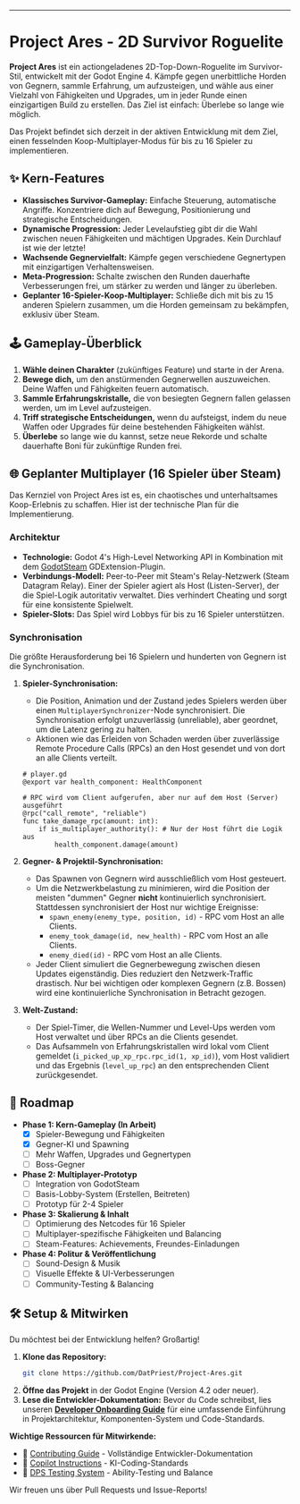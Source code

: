 
-----

# Project Ares - 2D Survivor Roguelite

 **Project Ares** ist ein actiongeladenes 2D-Top-Down-Roguelite im Survivor-Stil, entwickelt mit der Godot Engine 4. Kämpfe gegen unerbittliche Horden von Gegnern, sammle Erfahrung, um aufzusteigen, und wähle aus einer Vielzahl von Fähigkeiten und Upgrades, um in jeder Runde einen einzigartigen Build zu erstellen. Das Ziel ist einfach: Überlebe so lange wie möglich.

Das Projekt befindet sich derzeit in der aktiven Entwicklung mit dem Ziel, einen fesselnden Koop-Multiplayer-Modus für bis zu 16 Spieler zu implementieren.

## ✨ Kern-Features

  * **Klassisches Survivor-Gameplay:** Einfache Steuerung, automatische Angriffe. Konzentriere dich auf Bewegung, Positionierung und strategische Entscheidungen.
  * **Dynamische Progression:** Jeder Levelaufstieg gibt dir die Wahl zwischen neuen Fähigkeiten und mächtigen Upgrades. Kein Durchlauf ist wie der letzte\!
  * **Wachsende Gegnervielfalt:** Kämpfe gegen verschiedene Gegnertypen mit einzigartigen Verhaltensweisen.
  * **Meta-Progression:** Schalte zwischen den Runden dauerhafte Verbesserungen frei, um stärker zu werden und länger zu überleben.
  * **Geplanter 16-Spieler-Koop-Multiplayer:** Schließe dich mit bis zu 15 anderen Spielern zusammen, um die Horden gemeinsam zu bekämpfen, exklusiv über Steam.

## 🕹️ Gameplay-Überblick

1.  **Wähle deinen Charakter** (zukünftiges Feature) und starte in der Arena.
2.  **Bewege dich,** um den anstürmenden Gegnerwellen auszuweichen. Deine Waffen und Fähigkeiten feuern automatisch.
3.  **Sammle Erfahrungskristalle,** die von besiegten Gegnern fallen gelassen werden, um im Level aufzusteigen.
4.  **Triff strategische Entscheidungen,** wenn du aufsteigst, indem du neue Waffen oder Upgrades für deine bestehenden Fähigkeiten wählst.
5.  **Überlebe** so lange wie du kannst, setze neue Rekorde und schalte dauerhafte Boni für zukünftige Runden frei.

## 🌐 Geplanter Multiplayer (16 Spieler über Steam)

Das Kernziel von Project Ares ist es, ein chaotisches und unterhaltsames Koop-Erlebnis zu schaffen. Hier ist der technische Plan für die Implementierung.

### Architektur

  * **Technologie:** Godot 4's High-Level Networking API in Kombination mit dem [GodotSteam](https://godotsteam.com/) GDExtension-Plugin.
  * **Verbindungs-Modell:** Peer-to-Peer mit Steam's Relay-Netzwerk (Steam Datagram Relay). Einer der Spieler agiert als Host (Listen-Server), der die Spiel-Logik autoritativ verwaltet. Dies verhindert Cheating und sorgt für eine konsistente Spielwelt.
  * **Spieler-Slots:** Das Spiel wird Lobbys für bis zu 16 Spieler unterstützen.

### Synchronisation

Die größte Herausforderung bei 16 Spielern und hunderten von Gegnern ist die Synchronisation.

1.  **Spieler-Synchronisation:**

      * Die Position, Animation und der Zustand jedes Spielers werden über einen `MultiplayerSynchronizer`-Node synchronisiert. Die Synchronisation erfolgt unzuverlässig (unreliable), aber geordnet, um die Latenz gering zu halten.
      * Aktionen wie das Erleiden von Schaden werden über zuverlässige Remote Procedure Calls (RPCs) an den Host gesendet und von dort an alle Clients verteilt.

    <!-- end list -->

    ```gdscript
    # player.gd
    @export var health_component: HealthComponent

    # RPC wird vom Client aufgerufen, aber nur auf dem Host (Server) ausgeführt
    @rpc("call_remote", "reliable")
    func take_damage_rpc(amount: int):
        if is_multiplayer_authority(): # Nur der Host führt die Logik aus
            health_component.damage(amount)
    ```

2.  **Gegner- & Projektil-Synchronisation:**

      * Das Spawnen von Gegnern wird ausschließlich vom Host gesteuert.
      * Um die Netzwerkbelastung zu minimieren, wird die Position der meisten "dummen" Gegner **nicht** kontinuierlich synchronisiert. Stattdessen synchronisiert der Host nur wichtige Ereignisse:
          * `spawn_enemy(enemy_type, position, id)` - RPC vom Host an alle Clients.
          * `enemy_took_damage(id, new_health)` - RPC vom Host an alle Clients.
          * `enemy_died(id)` - RPC vom Host an alle Clients.
      * Jeder Client simuliert die Gegnerbewegung zwischen diesen Updates eigenständig. Dies reduziert den Netzwerk-Traffic drastisch. Nur bei wichtigen oder komplexen Gegnern (z.B. Bossen) wird eine kontinuierliche Synchronisation in Betracht gezogen.

3.  **Welt-Zustand:**

      * Der Spiel-Timer, die Wellen-Nummer und Level-Ups werden vom Host verwaltet und über RPCs an die Clients gesendet.
      * Das Aufsammeln von Erfahrungskristallen wird lokal vom Client gemeldet (`i_picked_up_xp_rpc.rpc_id(1, xp_id)`), vom Host validiert und das Ergebnis (`level_up_rpc`) an den entsprechenden Client zurückgesendet.

## 🚀 Roadmap

  * **Phase 1: Kern-Gameplay (In Arbeit)**
      * [x] Spieler-Bewegung und Fähigkeiten
      * [x] Gegner-KI und Spawning
      * [ ] Mehr Waffen, Upgrades und Gegnertypen
      * [ ] Boss-Gegner
  * **Phase 2: Multiplayer-Prototyp**
      * [ ] Integration von GodotSteam
      * [ ] Basis-Lobby-System (Erstellen, Beitreten)
      * [ ] Prototyp für 2-4 Spieler
  * **Phase 3: Skalierung & Inhalt**
      * [ ] Optimierung des Netcodes für 16 Spieler
      * [ ] Multiplayer-spezifische Fähigkeiten und Balancing
      * [ ] Steam-Features: Achievements, Freundes-Einladungen
  * **Phase 4: Politur & Veröffentlichung**
      * [ ] Sound-Design & Musik
      * [ ] Visuelle Effekte & UI-Verbesserungen
      * [ ] Community-Testing & Balancing

## 🛠️ Setup & Mitwirken

Du möchtest bei der Entwicklung helfen? Großartig\!

1.  **Klone das Repository:**
    ```bash
    git clone https://github.com/DatPriest/Project-Ares.git
    ```
2.  **Öffne das Projekt** in der Godot Engine (Version 4.2 oder neuer).
3.  **Lese die Entwickler-Dokumentation:** Bevor du Code schreibst, lies unseren [**Developer Onboarding Guide**](docs/contributing.md) für eine umfassende Einführung in Projektarchitektur, Komponenten-System und Code-Standards.

**Wichtige Ressourcen für Mitwirkende:**
- 📖 [Contributing Guide](docs/contributing.md) - Vollständige Entwickler-Dokumentation
- 🤖 [Copilot Instructions](.github/copilot-instructions.md) - KI-Coding-Standards 
- 🧪 [DPS Testing System](scenes/test/dps_benchmark/README.md) - Ability-Testing und Balance

Wir freuen uns über Pull Requests und Issue-Reports\!
